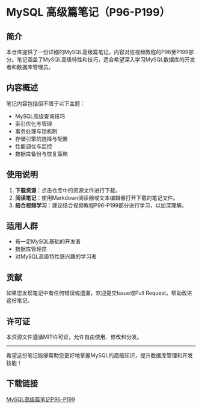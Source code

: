 # MySQL 高级篇笔记（P96-P199）

## 简介

本仓库提供了一份详细的MySQL高级篇笔记，内容对应视频教程的P96至P199部分。笔记涵盖了MySQL高级特性和技巧，适合希望深入学习MySQL数据库的开发者和数据库管理员。

## 内容概述

笔记内容包括但不限于以下主题：

- MySQL高级查询技巧
- 索引优化与管理
- 事务处理与锁机制
- 存储引擎的选择与配置
- 性能调优与监控
- 数据库备份与恢复策略

## 使用说明

1. **下载资源**：点击仓库中的资源文件进行下载。
2. **阅读笔记**：使用Markdown阅读器或文本编辑器打开下载的笔记文件。
3. **结合视频学习**：建议结合视频教程P96-P199部分进行学习，以加深理解。

## 适用人群

- 有一定MySQL基础的开发者
- 数据库管理员
- 对MySQL高级特性感兴趣的学习者

## 贡献

如果您发现笔记中有任何错误或遗漏，欢迎提交Issue或Pull Request，帮助改进这份笔记。

## 许可证

本资源文件遵循MIT许可证，允许自由使用、修改和分发。

---

希望这份笔记能够帮助您更好地掌握MySQL的高级知识，提升数据库管理和开发技能！

## 下载链接

[MySQL高级篇笔记P96-P199](https://pan.quark.cn/s/f4c7cddd4180)